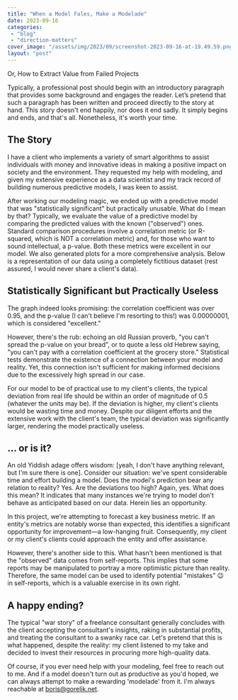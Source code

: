 ```yaml
---
title: "When a Model Fales, Make a Modelade"
date: 2023-09-16
categories: 
 - "blog"
 - "direction-matters"
cover_image: "/assets/img/2023/09/screenshot-2023-09-16-at-19.49.59.png"
layout: "post"
---
```


<!-- wp:paragraph -->
Or, How to Extract Value from Failed Projects


<!-- /wp:paragraph -->

<!-- wp:paragraph -->
Typically, a professional post should begin with an introductory paragraph that provides some background and engages the reader. Let’s pretend that such a paragraph has been written and proceed directly to the story at hand. This story doesn't end happily, nor does it end sadly. It simply begins and ends, and that's all. Nonetheless, it's worth your time.


<!-- /wp:paragraph -->

<!-- wp:heading -->
## The Story


<!-- /wp:heading -->

<!-- wp:paragraph -->
I have a client who implements a variety of smart algorithms to assist individuals with money and innovative ideas in making a positive impact on society and the environment. They requested my help with modeling, and given my extensive experience as a data scientist and my track record of building numerous predictive models, I was keen to assist.


<!-- /wp:paragraph -->

<!-- wp:paragraph -->
After working our modeling magic, we ended up with a predictive model that was "statistically significant" but practically unusable. What do I mean by that? Typically, we evaluate the value of a predictive model by comparing the predicted values with the known ("observed") ones. Standard comparison procedures involve a correlation metric (or R-squared, which is NOT a correlation metric) and, for those who want to sound intellectual, a p-value. Both these metrics were excellent in our model. We also generated plots for a more comprehensive analysis. Below is a representation of our data using a completely fictitious dataset (rest assured, I would never share a client's data).


<!-- /wp:paragraph -->

<!-- wp:heading -->
## Statistically Significant but Practically Useless


<!-- /wp:heading -->

<!-- wp:paragraph -->
The graph indeed looks promising: the correlation coefficient was over 0.95, and the p-value (I can't believe I'm resorting to this!) was 0.00000001, which is considered "excellent." 


<!-- /wp:paragraph -->

<!-- wp:paragraph -->
However, there's the rub: echoing an old Russian proverb, "you can't spread the p-value on your bread", or to quote a less old Hebrew saying, "you can't pay with a correlation coefficient at the grocery store." Statistical tests demonstrate the existence of a connection between your model and reality. Yet, this connection isn't sufficient for making informed decisions due to the excessively high spread in our case.


<!-- /wp:paragraph -->

<!-- wp:paragraph -->
For our model to be of practical use to my client's clients, the typical deviation from real life should be within an order of magnitude of 0.5 (whatever the units may be). If the deviation is higher, my client's clients would be wasting time and money. Despite our diligent efforts and the extensive work with the client's team, the typical deviation was significantly larger, rendering the model practically useless.


<!-- /wp:paragraph -->

<!-- wp:heading -->
## … or is it?


<!-- /wp:heading -->

<!-- wp:paragraph -->
An old Yiddish adage offers wisdom: [yeah, I don't have anything relevant, but I'm sure there is one]. Consider our situation: we've spent considerable time and effort building a model. Does the model's prediction bear any relation to reality? Yes. Are the deviations too high? Again, yes. What does this mean? It indicates that many instances we're trying to model don't behave as anticipated based on our data. Herein lies an opportunity.


<!-- /wp:paragraph -->

<!-- wp:paragraph -->
In this project, we're attempting to forecast a key business metric. If an entity's metrics are notably worse than expected, this identifies a significant opportunity for improvement—a low-hanging fruit. Consequently, my client or my client's clients could approach the entity and offer assistance.


<!-- /wp:paragraph -->

<!-- wp:paragraph -->
However, there's another side to this. What hasn't been mentioned is that the "observed" data comes from self-reports. This implies that some reports may be manipulated to portray a more optimistic picture than reality. Therefore, the same model can be used to identify potential "mistakes" 😉 in self-reports, which is a valuable exercise in its own right.


<!-- /wp:paragraph -->

<!-- wp:heading -->
## A happy ending?


<!-- /wp:heading -->

<!-- wp:paragraph -->
The typical "war story" of a freelance consultant generally concludes with the client accepting the consultant's insights, raking in substantial profits, and treating the consultant to a swanky race car. Let's pretend that this is what happened, despite the reality: my client listened to my take and decided to invest their resources in procuring more high-quality data. 


<!-- /wp:paragraph -->

<!-- wp:paragraph -->
Of course, if you ever need help with your modeling, feel free to reach out to me. And if a model doesn't turn out as productive as you'd hoped, we can always attempt to make a rewarding 'modelade' from it. I'm always reachable at boris@gorelik.net.


<!-- /wp:paragraph -->
